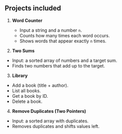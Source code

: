 ## Projects included

1. **Word Counter**  
   - Input a string and a number `n`.  
   - Counts how many times each word occurs.  
   - Shows words that appear exactly `n` times.  

 2. **Two Sums**  
- Input: a sorted array of numbers and a target sum.  
- Finds two numbers that add up to the target.  

3. **Library**  
- Add a book (title + author).  
- List all books.  
- Get a book by ID.  
- Delete a book.  

4. **Remove Duplicates (Two Pointers)**  
- Input: a sorted array with duplicates.  
- Removes duplicates and shifts values left.  
